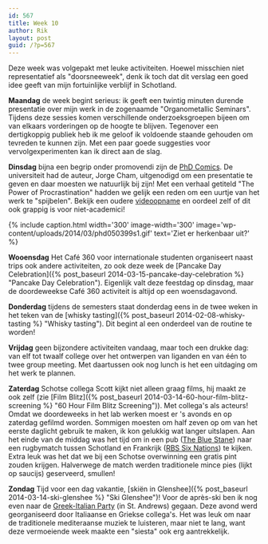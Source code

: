 ```yaml
---
id: 567
title: Week 10
author: Rik
layout: post
guid: /?p=567
---
```

Deze week was volgepakt met leuke activiteiten. Hoewel misschien niet representatief als "doorsneeweek", denk ik toch dat dit verslag een goed idee geeft van mijn fortuinlijke verblijf in Schotland.

<strong>Maandag</strong> de week begint serieus: ik geeft een twintig minuten durende presentatie over mijn werk in de zogenaamde "Organometallic Seminars". Tijdens deze sessies komen verschillende onderzoeksgroepen bijeen om van elkaars vorderingen op de hoogte te blijven. Tegenover een dertigkoppig publiek heb ik me geloof ik voldoende staande gehouden om tevreden te kunnen zijn. Met een paar goede suggesties voor vervolgexperimenten kan ik direct aan de slag.

<strong>Dinsdag</strong> bijna een begrip onder promovendi zijn de [PhD Comics](http://phdcomics.com/comics.php). De universiteit had de auteur, Jorge Cham, uitgenodigd om een presentatie te geven en daar moesten we natuurlijk bij zijn! Met een verhaal getiteld "The Power of Procrastination" hadden we gelijk een reden om een uurtje van het werk te "spijbelen". Bekijk een oudere [videoopname](https://www.youtube.com/watch?v=pzrQmpdziTQ) en oordeel zelf of dit ook grappig is voor niet-academici!

{% include caption.html
    width='300'
    image-width='300'
    image='wp-content/uploads/2014/03/phd050399s1.gif'
    text='Ziet er herkenbaar uit?'
%}

<strong>Wooensdag</strong> Het Café 360 voor internationale studenten organiseert naast trips ook andere activiteiten, zo ook deze week de [Pancake Day Celebration]({% post_baseurl 2014-03-15-pancake-day-celebration %} "Pancake Day Celebration"). Eigenlijk valt deze feestdag op dinsdag, maar de doordeweekse Café 360 activiteit is altijd op een woensdagavond.

<strong>Donderdag</strong> tijdens de semesters staat donderdag eens in de twee weken in het teken van de [whisky tasting]({% post_baseurl 2014-02-08-whisky-tasting %} "Whisky tasting"). Dit begint al een onderdeel van de routine te worden!

<strong>Vrijdag</strong> geen bijzondere activiteiten vandaag, maar toch een drukke dag: van elf tot twaalf college over het ontwerpen van liganden en van één to twee group meeting. Met daartussen ook nog lunch is het een uitdaging om het werk te plannen.

<strong>Zaterdag</strong> Schotse collega Scott kijkt niet alleen graag films, hij maakt ze ook zelf (zie [Film Blitz]({% post_baseurl 2014-03-14-60-hour-film-blitz-screening %} "60 Hour Film Blitz Screening")). Met collega's als acteurs! Omdat we doordeweeks in het lab werken moest er 's avonds en op zaterdag gefilmd worden. Sommigen moesten om half zeven op om van het eerste daglicht gebruik te maken, ik kon gelukkig wat langer uitslapen. Aan het einde van de middag was het tijd om in een pub ([The Blue Stane](http://www.bluestane-standrews.co.uk/)) naar een rugbymatch tussen Schotland en Frankrijk ([RBS Six Nations](http://www.rbs6nations.com/en/home.php)) te kijken. Extra leuk was het dat we bij een Schotse overwinning een gratis pint zouden krijgen. Halverwege de match werden traditionele mince pies (lijkt op saucijs) geserveerd, smullen!

<strong>Zondag</strong> Tijd voor een dag vakantie, [skiën in Glenshee]({% post_baseurl 2014-03-14-ski-glenshee %} "Ski Glenshee")! Voor de après-ski ben ik nog even naar de [Greek-Italian Party](https://www.facebook.com/events/1438385919594/) (in St. Andrews) gegaan. Deze avond werd georganiseerd door Italiaanse en Griekse collega's. Het was leuk om naar de traditionele mediteraanse muziek te luisteren, maar niet te lang, want deze vermoeiende week maakte een "siesta" ook erg aantrekkelijk.